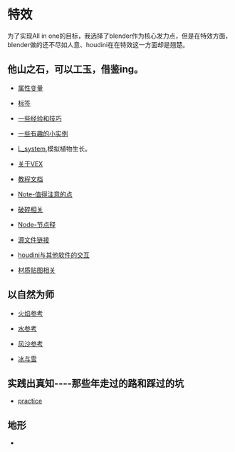 # 特效

为了实现All in one的目标，我选择了blender作为核心发力点，但是在特效方面，blender做的还不尽如人意、houdini在在特效这一方面却是翘楚。

## 他山之石，可以工玉，借鉴ing。

* [属性变量](https://github.com/FofightFong/All_In_One/tree/master/special_effects/Attributes)

* [标签](https://github.com/FofightFong/All_In_One/tree/master/special_effects/tag)

* [一些经验和技巧](https://github.com/FofightFong/All_In_One/tree/master/special_effects/experience_and_tips)

* [一些有趣的小实例](https://github.com/FofightFong/All_In_One/blob/master/special_effects/example/README.md)

* [L_system](https://github.com/FofightFong/All_In_One/blob/master/special_effects/lsystem/README.md),模拟植物生长。

* [关于VEX](https://github.com/FofightFong/All_In_One/blob/master/special_effects/houdini_VEX/README.md)

* [教程文档](https://github.com/FofightFong/All_In_One/tree/master/special_effects/tutorial_doc)

* [Note-值得注意的点](https://github.com/FofightFong/All_In_One/blob/master/special_effects/note/README.md)

* [破碎相关](https://github.com/FofightFong/All_In_One/blob/master/special_effects/fracture/README.md)

* [Node-节点释](https://github.com/FofightFong/All_In_One/blob/master/special_effects/Node_explanation/README.md)

* [源文件链接](https://github.com/FofightFong/All_In_One/blob/master/special_effects/source_file_link/README.md)

* [houdini与其他软件的交互](https://github.com/FofightFong/All_In_One/blob/master/special_effects/between_houdini_otherSoftware/README.md)

* [材质贴图相关](https://github.com/FofightFong/All_In_One/tree/master/special_effects/material)

## 以自然为师

* [火焰参考](https://github.com/FofightFong/All_In_One/blob/master/special_effects/reference/%E7%81%AB%E7%84%B0%E5%8F%82%E8%80%83.md)

* [水参考](https://github.com/FofightFong/All_In_One/blob/master/special_effects/reference/%E6%B0%B4%E5%8F%82%E8%80%83.md)

* [风沙参考](https://github.com/FofightFong/All_In_One/blob/master/special_effects/reference/%E9%A3%8E%E6%B2%99%E5%8F%82%E8%80%83.md)

* [冰与雪](https://github.com/FofightFong/All_In_One/blob/master/special_effects/practice/iceSnow.md) 



## 实践出真知----那些年走过的路和踩过的坑
* [practice](https://github.com/FofightFong/All_In_One/tree/master/special_effects/practice)

##  地形

* []()

